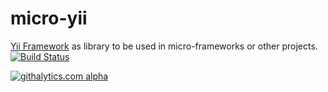 micro-yii
=========
[Yii Framework](http://github.com/yiisoft/yii) as library to be used in micro-frameworks or other projects.
[![Build Status](https://travis-ci.org/dmtrs/micro-yii.png?branch=master)](https://travis-ci.org/dmtrs/micro-yii)

[![githalytics.com alpha](https://cruel-carlota.pagodabox.com/471f1aae2b514b23664e70cb29ed682b "githalytics.com")](http://githalytics.com/dmtrs/micro-yii)
